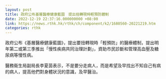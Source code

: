 ```yaml
---
layout: post
title: 政府公布基層醫療健康藍圖　提出扭轉現時輕預防體制
date: 2022-12-19 22:37:16.000000000 +08:00
link: https://news.rthk.hk/rthk/ch/component/k2/1680560-20221219.htm
categories: rthk
---
```


政府公布《基層醫療健康藍圖》，提出要扭轉現時「輕預防」的醫療體制，提出明年第二或第三季推出「慢性疾病共同治理計劃」，資助市民診斷和管理高血壓及糖尿病等慢性病。

醫務衞生局副局長李夏茵表示，不是要分走病人，而是希望及早找出不知自己有病的病人，提高他們對身體狀況的意識，及早醫治。
